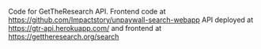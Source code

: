 Code for GetTheResearch API.
Frontend code at https://github.com/Impactstory/unpaywall-search-webapp
API deployed at https://gtr-api.herokuapp.com/ and frontend at https://gettheresearch.org/search
